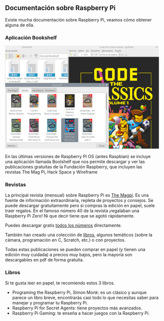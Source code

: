 ## Documentación sobre Raspberry Pi

Existe mucha documentación sobre Raspberry Pi, veamos cómo obtener alguna de ella.

### Aplicación Bookshelf

![](./images/bookself.png)

En las últimas versiones de Raspberry Pi OS (antes Raspbian) se incluye una aplicación llamada Boolshelf que nos permite descargar y ver las publicaciones gratuitas de la Fundación Raspberry, que incluyen las revistas The Mag Pi, Hack Space y Wireframe

### Revistas

La principal revista (mensual) sobre Raspberry Pi es [The Magpi](https://magpi.raspberrypi.com/). Es una fuente de información extraordinaria, repleta de proyectos y consejos. Se puede descargar gratuitamente pero si compras la edición en papel, suele traer regalos. En el famoso número 40 de la revista ¡regalaban una Raspberry Pi Zero! Ni que decir tiene que se agotó rápidamente.

Puedes descargar gratis [todos los números](https://magpi.raspberrypi.com/issues) directamente.

También han creado una colección de [libros](https://magpi.raspberrypi.com/books), algunos temáticos (sobre la cámara, programación en C, Scratch, etc.) o con proyectos.

Todas estas publicaciones se pueden comprar en papel (y tienen una edición muy cuidada) a precios muy bajos, pero la mayoría son descargables en pdf de forma gratuita.

### Libros

Si te gusta leer en papel, te recomiendo estos 3 libros.  

* Programing the Raspberry Pi, Simon Monk: es un clásico y aunque parece un libro breve, encontrarás casi todo lo que necesitas saber para manejar y programar tu Raspberry Pi.
* Raspberry Pi for Secret Agents: tiene proyectos más avanzados.
* Raspberry Pi Gaming: te enseña a hacer juegos con la Raspberry Pi.

